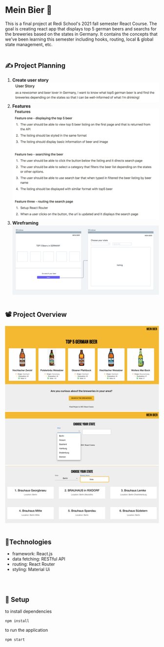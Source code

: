 <!-- Heading-->

# Mein Bier 🍻

This is a final project at Redi School's 2021 fall semester React Course. The goal is creating react app that displays top 5 german beers and searchs for the breweries based on the states in Germany. It contains the concepts that we've been learning this semester including hooks, routing, local & global state management, etc.
<br>
<br>

## ✍️ Project Planning

1. **Create user story**
   <img src="./images/userstory.png" width=800>
2. **Features** <br>
   <img src="./images/feature.png" width=800>
3. **Wireframing** <br>
   <img src="./images/wireframe.png" width=600>
   <br>
   <br>

## 📽 Project Overview

<img src="./images/overview1.png">
<img src="./images/overview2.png">
<img src="./images/overview3.png">
<br>
<br>

## 🔧Technologies

- framework: React.js
- data fetching: RESTful API
- routing: React Router
- styling: Material Ui

<br>
<br>

## 🤖 Setup

to install dependencies

```
npm install
```

to run the application

```
npm start
```
